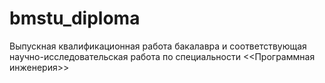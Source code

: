 # bmstu_diploma
Выпускная квалификационная работа бакалавра и соответствующая научно-исследовательская работа по специальности &lt;&lt;Программная инженерия>>
